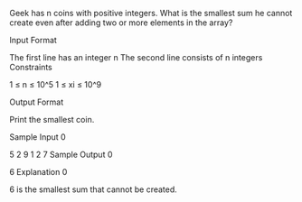 Geek has n coins with positive integers. What is the smallest sum he cannot create even after adding two or more elements in the array?

Input Format

The first line has an integer n
The second line consists of n integers
Constraints

1 ≤ n ≤ 10^5 1 ≤ xi ≤ 10^9

Output Format

Print the smallest coin.

Sample Input 0

5
2 9 1 2 7
Sample Output 0

6
Explanation 0

6 is the smallest sum that cannot be created.